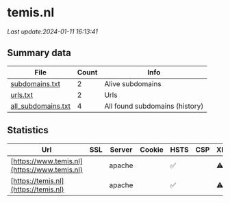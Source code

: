 # temis.nl
*Last update:2024-01-11 16:13:41*
## Summary data
| File       | Count | Info |
|------------|-------|------|
|[subdomains.txt](/data/temis/subdomains.txt)|2|Alive subdomains|
|[urls.txt](/data/temis/urls.txt)|2|Urls|
|[all_subdomains.txt](/data/temis/all_subdomains.txt)|4|All found subdomains (history)|
## Statistics
| Url | SSL | Server | Cookie | HSTS | CSP | XFO | XXP | RP | Tech |
|------------|-------|------|------|------|------|------|------|------|------|
|[https://www.temis.nl](https://www.temis.nl)| |apache| |:white_check_mark: | |:warning: |:white_check_mark: | |:white_check_mark: |Apache HTTP Server H...|
|[https://temis.nl](https://temis.nl)| |apache| |:white_check_mark: | |:warning: |:white_check_mark: | |:white_check_mark: |Apache HTTP Server H...|